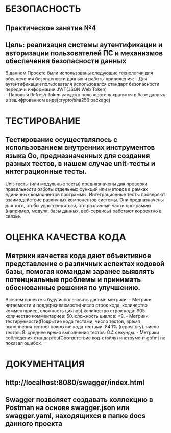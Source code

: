 # БЕЗОПАСНОСТЬ

## Практическое занятие №4
## Цель: реализация системы аутентификации и авторизации пользователей ПС и механизмов обеспечения безопасности данных

 В данном Проекте были использованы следующие технологии для обеспечения безопасности данных и работы приложения:
    - Для аутентификации пользователя использовался стандарт безопасности передачи информации JWT(JSON Web Token)  
    - Пароль и Refresh Token каждого пользователя хранится в базе данных в зашифрованном виде(crypto/sha256 package)

# ТЕСТИРОВАНИЕ 

## Тестирование осуществлялось с использованием внутренних инструментов языка Go, предназначенных для создания разных тестов, в нашем случае unit-тесты и интеграционные тесты.
 Unit-тесты (или модульные тесты) предназначены для проверки правильности работы отдельных функций или методов в рамках единичных компонентов программы. 
 Интеграционные тесты проверяют взаимодействие различных компонентов системы. Они предназначены для того, чтобы удостовериться, что различные части программы (например, модули, базы данных, веб-сервисы) работают корректно в связке. 

# ОЦЕНКА КАЧЕСТВА КОДА

## Метрики качества кода дают объективное представление о различных аспектах кодовой базы, помогая командам заранее выявлять потенциальные проблемы и принимать обоснованные решения по улучшению.
 В своем проекте я буду использовать данные метрики:
    - Метрики читаемости и поддерживаемости(число строк кода, количество комментариев, сложность циклов)
 количество строк кода: 905.
 количество комментариев: 50.
 сложность циклов: <9.
    - Метрики тестируемости(Покрытие кода тестами, число тестов, время выполнения тестов)
 покрытие кода тестами: 84.1% (repository).
 число тестов: 9.
 среднее время выполнения тестов: 0.4 секунды.
    - Метрики соблюдения стандартов(Соответствие код-стайлу)
 инструмент gofmt не показал ошибок.

# ДОКУМЕНТАЦИЯ

## http://localhost:8080/swagger/index.html
## Swagger позволяет создавать коллекцию в Postman на основе swagger.json или swagger.yaml, находящихся в папке docs данного проекта